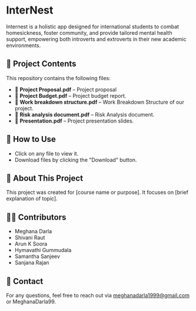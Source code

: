 # InterNest
Internest is a holistic app designed for international students to combat homesickness, foster community, and provide tailored mental health support, empowering both introverts and extroverts in their new academic environments.

## 📂 Project Contents
This repository contains the following files:
- 📄 **Project Proposal.pdf** – Project proposal
- 📄 **Project Budget.pdf** – Project budget report.
- 📄 **Work breakdown structure.pdf** – Work Breakdown Structure of our project.
- 📄 **Risk analysis document.pdf** – Risk Analysis document.
- 📄 **Presentation.pdf** – Project presentation slides.

## 📌 How to Use
- Click on any file to view it.
- Download files by clicking the "Download" button.

## 📢 About This Project
This project was created for [course name or purpose]. It focuses on [brief explanation of topic]. 

## 👩‍💻 Contributors
- Meghana Darla
- Shivani Raut
- Arun K Soora
- Hymavathi Gummudala
- Samantha Sanjeev
- Sanjana Rajan  

## 🔗 Contact
For any questions, feel free to reach out via meghanadarla1999@gmail.com or MeghanaDarla99.
